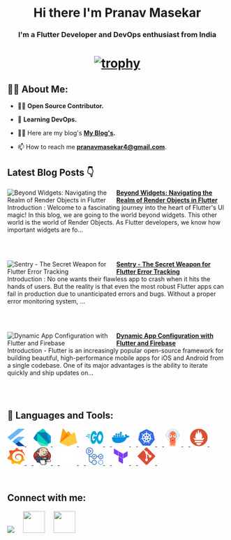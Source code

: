 <!-- <a href="#"><img width="100%" height="auto" src="https://i.imgur.com/iXuL1HG.png" height="175px"/></a> -->

<h1 align="center">Hi there I'm Pranav Masekar</h1>
<h3 align="center">I'm a Flutter Developer and DevOps enthusiast from India</h3>

<h1 align ="center">

 [![trophy](https://github-profile-trophy.vercel.app/?username=PranavMasekar&theme=onedark&column=-1)](https://github.com/ryo-ma/github-profile-trophy)
 
</h1>

## 🙋‍♂️ About Me:

- 👨‍💻  **Open Source Contributor.**

- 🌱 **Learning DevOps.**

- 👨‍💻 Here are my blog's **[My Blog's](https://sungod.hashnode.dev/).**

- 📫 How to reach me **pranavmasekar4@gmail.com**.

## Latest Blog Posts 👇
<!-- HASHNODE_BLOG:START -->
<p align="left">
<a href="https://sungod.hashnode.dev//beyond-widgets" title="Beyond Widgets: Navigating the Realm of Render Objects in Flutter"><img src="https://cdn.hashnode.com/res/hashnode/image/upload/v1691839395630/514f1e20-4a65-4e70-b55d-2b8de1f5d88f.png" alt="Beyond Widgets: Navigating the Realm of Render Objects in Flutter" width="250px" align="left" /></a>
<a href="https://sungod.hashnode.dev//beyond-widgets" title="Beyond Widgets: Navigating the Realm of Render Objects in Flutter"><strong>Beyond Widgets: Navigating the Realm of Render Objects in Flutter</strong></a>
<br/> Introduction :
Welcome to a fascinating journey into the heart of Flutter's UI magic! In this blog, we are going to the world beyond widgets. This other world is the world of Render Objects.
As Flutter developers, we know how important widgets are fo... </p> <br/> <br/>
<p align="left">
<a href="https://sungod.hashnode.dev//sentry" title="Sentry - The Secret Weapon for Flutter Error Tracking"><img src="https://cdn.hashnode.com/res/hashnode/image/upload/v1691215121473/5085367e-6ec3-4b35-8e65-a124fe5d120e.png" alt="Sentry - The Secret Weapon for Flutter Error Tracking" width="250px" align="left" /></a>
<a href="https://sungod.hashnode.dev//sentry" title="Sentry - The Secret Weapon for Flutter Error Tracking"><strong>Sentry - The Secret Weapon for Flutter Error Tracking</strong></a>
<br/> Introduction :
No one wants their flawless app to crash when it hits the hands of users. But the reality is that even the most robust Flutter apps can fail in production due to unanticipated errors and bugs. Without a proper error monitoring system, ... </p> <br/> <br/>
<p align="left">
<a href="https://sungod.hashnode.dev//remote-config" title="Dynamic App Configuration with Flutter and Firebase"><img src="https://cdn.hashnode.com/res/hashnode/image/upload/v1690649052023/f227c390-5485-499b-bfbc-edc60977ef9d.png" alt="Dynamic App Configuration with Flutter and Firebase" width="250px" align="left" /></a>
<a href="https://sungod.hashnode.dev//remote-config" title="Dynamic App Configuration with Flutter and Firebase"><strong>Dynamic App Configuration with Flutter and Firebase</strong></a>
<br/> Introduction -
Flutter is an increasingly popular open-source framework for building beautiful, high-performance mobile apps for iOS and Android from a single codebase. One of its major advantages is the ability to iterate quickly and ship updates on... </p> <br/> <br/>
<!-- HASHNODE_BLOG:END -->

## 🚀 Languages and Tools:

<p align="left"> 
    <a href="https://flutter.dev/" target="_blank"> <img src="images/flutter.svg" height="40" width = "40"/> </a>
     <img width="12" />
    <a href="https://dart.dev/" target="_blank"> <img src="images/dart.svg" height="40" width = "40"/> </a> 
    </a>  
     <img width="12" />
    <a href="https://firebase.google.com/" target="_blank"> <img src="images/firebase.svg" height="40" width = "40"/> </a> 
     <img width="12" /> 
    <a href="https://go.dev/" target="_blank"> <img src="images/golang.svg" height="40" width = "40"/>
     <img width="12" />
    <a href="https://hub.docker.com/u/pranav18vk" target="_blank"> <img src="images/docker.svg" height="40" width = "40"/>
     <img width="12" />
    <a href="https://kubernetes.io/" target="_blank"> <img src="images/kubernets.svg" height="40" width = "40"/>
     <img width="12" />
    <a href="https://argo-cd.readthedocs.io/en/stable/" target="_blank"> <img src="images/argocd.svg" height="40" width = "40"/>
     <img width="12" />
    <a href="https://prometheus.io/" target="_blank"> <img src="images/prometheus.svg" height="40" width = "40"/>
     <img width="12" />
    <a href="https://grafana.com/" target="_blank"> <img src="images/grafana.svg" height="40" width = "40"/>
     <img width="12" />
    <a href="https://www.jenkins.io/" target="_blank"> <img src="images/jenkins.svg" height="40" width = "40"/>
     <img width="12" />
    <a href="https://circleci.com/" target="_blank"> <img src="images/circleci.png" height="40" width = "40"/>
     <img width="12" />
    <a href="https://docs.github.com/en/actions/learn-github-actions/understanding-github-actions" target="_blank"> <img src="images/actions.png" height="40" width = "40"/>
     <img width="12" />
    <a href="https://www.terraform.io/" target="_blank"> <img src="images/terraform.svg" height="40" width = "40"/>
     <img width="12" />
    <a href="https://git-scm.com/" target="_blank"> <img src="images/git.svg" height="40" width = "40"/> </a>
     <img width="12" />
</p>

<br/>

## Connect with me:
<p align="left">

<a href = "https://www.linkedin.com/in/pranav-masekar-556534214/"><img src="https://img.icons8.com/fluent/48/000000/linkedin.png"/></a>
 <img width="12" />
<a href = "https://twitter.com/Pranav18vk"><img src="https://cdn.worldvectorlogo.com/logos/twitter-6.svg" height="50" width = "50"/></a>
 <img width="12" />
<a href = "https://sungod.hashnode.dev/"><img src="https://img.icons8.com/?size=512&id=HnB8zGOh5xgd&format=png" height="50" width = "50"/></a>
 <img width="12" />

</p>
